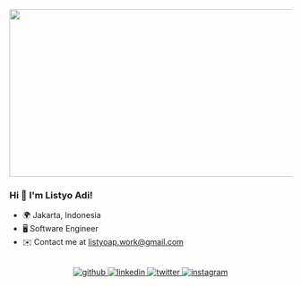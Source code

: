<div align="center">
<img src="https://i.imgur.com/eGmGKo1.jpeg" align="center" height="300" width="800" />
</div>  
  

### <div>Hi 🙌 I'm Listyo Adi!</div>  
  

- 🌍  Jakarta, Indonesia
- 🖥️  Software Engineer
- ✉️  Contact me at listyoap.work@gmail.com  
  

<br/>  
<div align="center">
<a href="https://github.com/nerufuyo" target="_blank">
<img src=https://img.shields.io/badge/github-%2324292e.svg?&style=for-the-badge&logo=github&logoColor=white alt=github style="margin-bottom: 5px;" />
</a>
<a href="https://linkedin.com/in/listyo-adi-pamungkas" target="_blank">
<img src=https://img.shields.io/badge/linkedin-%231E77B5.svg?&style=for-the-badge&logo=linkedin&logoColor=white alt=linkedin style="margin-bottom: 5px;" />
</a>
<a href="https://twitter.com/nerufuyo" target="_blank">
<img src=https://img.shields.io/badge/twitter-%2300acee.svg?&style=for-the-badge&logo=twitter&logoColor=white alt=twitter style="margin-bottom: 5px;" />
</a>
<a href="https://instagram.com/listyo.up" target="_blank">
<img src=https://img.shields.io/badge/instagram-%23000000.svg?&style=for-the-badge&logo=instagram&logoColor=white alt=instagram style="margin-bottom: 5px;" />
</a>  
</div>  
<br/> 
